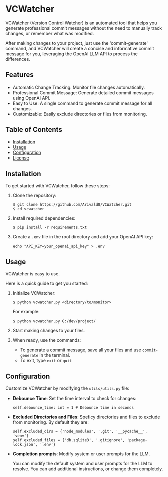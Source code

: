 # VCWatcher

VCWatcher (Version Control Watcher) is an automated tool that helps you generate professional commit messages without the need to manually track changes, or remember what was modified. 

After making changes to your project, just use the 'commit-generate' command, and VCWatcher will create a concise and informative commit message for you, leveraging the OpenAI LLM API to process the differences.

## Features
- Automatic Change Tracking: Monitor file changes automatically.
- Professional Commit Message: Generate detailed commit messages using OpenAI API.
- Easy to Use: A single command to generate commit message for all changes.
- Customizable: Easily exclude directories or files from monitoring.

## Table of Contents
- [Installation]()
- [Usage]()
- [Configuration]()
- [License]()

## Installation

To get started with VCWatcher, follow these steps:

1. Clone the repository:
    ```
    $ git clone https://github.com/Arivald8/VCWatcher.git
    $ cd vcwatcher
    ```

2. Install required dependencies:
    ```
    $ pip install -r requirements.txt
    ```

3. Create a `.env` file in the root directory and add your OpenAI API key:
    ```
    echo "API_KEY=your_openai_api_key" > .env
    ```

## Usage
VCWatcher is easy to use. 

Here is a quick guide to get you started:

1. Initialize VCWatcher:
    ```
    $ python vcwatcher.py <directory/to/monitor>
    ```
    For example:
    ```
    $ python vcwatcher.py G:/dev/project/
    ```

2. Start making changes to your files.

3. When ready, use the commands:
    - To generate a commit message, save all your files and use `commit-generate` in the terminal.
    - To exit, type `exit` or `quit`


## Configuration
Customize VCWatcher by modifying the `utils/utils.py` file:

- **Debounce Time**: Set the time interval to check for changes:
    ```
    self.debounce_time: int = 1 # Debounce time in seconds
    ```

- **Excluded Directories and Files**: Speficy directories and files to exclude from monitoring. By default they are:
    ```
    self.excluded_dirs = {'node_modules', '.git', '__pycache__', 'venv'}
    self.excluded_files = {'db.sqlite3', '.gitignore', 'package-lock.json', '.env'}
    ```

- **Completion prompts**: Modify system or user prompts for the LLM.

    You can modify the default system and user prompts for the LLM to resolve. You can add additional instructions, or change them completely.

